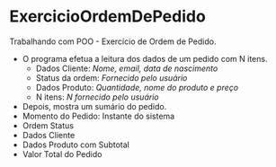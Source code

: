 # ExercicioOrdemDePedido
Trabalhando com POO - Exercício de Ordem de Pedido. 
  - O programa efetua a leitura dos dados de um pedido com N itens.
    - Dados Cliente: *Nome, email, data de nascimento*
    - Status da ordem: *Fornecido pelo usuário*
    - Dados Produto: *Quantidade, nome do produto e preço* 
    - N itens: *N fornecido pelo usuário*
  - Depois, mostra um sumário do pedido.
   - Momento do Pedido: Instante do sistema
   - Ordem Status
   - Dados Cliente
   - Dados Produto com Subtotal
   - Valor Total do Pedido
   
  
